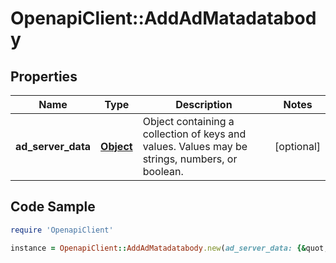 # OpenapiClient::AddAdMatadatabody

## Properties

Name | Type | Description | Notes
------------ | ------------- | ------------- | -------------
**ad_server_data** | [**Object**](.md) | Object containing a collection of keys and values. Values may be strings, numbers, or boolean. | [optional] 

## Code Sample

```ruby
require 'OpenapiClient'

instance = OpenapiClient::AddAdMatadatabody.new(ad_server_data: {&quot;ad_server_data&quot;:{&quot;one&quot;:&quot;won&quot;,&quot;two&quot;:2,&quot;three&quot;:false}})
```


